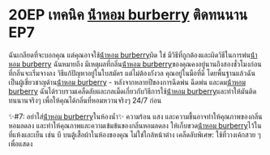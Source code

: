 # 20EP เทคนิค [น้ําหอม burberry](https://ceresaperfume.com) ติดทนนาน EP7

ฉันเกลียดที่จะบอกคุณ แต่คุณอาจใช้[น้ําหอม burberry](https://ceresaperfume.com)ผิด ใช่ มีวิธีที่ถูกต้องและผิดวิธีในการพ่น[น้ําหอม burberry](https://ceresaperfume.com) ฉันหมายถึง มีเหตุผลที่กลิ่น[น้ําหอม burberry](https://ceresaperfume.com)ของคุณคงอยู่นานถึงสองชั่วโมงก่อนที่กลิ่นจะเริ่มจางลง วิธีแก้ปัญหาอยู่ในใบสมัคร แต่ไม่ต้องกังวล คุณอยู่ในมือที่ดี โดยพื้นฐานแล้วฉันเป็นผู้เชี่ยวชาญด้าน[น้ําหอม burberry](https://ceresaperfume.com) - หลังจากหลายปีของการฉีดพ่น ฉีดพ่น และดม[น้ําหอม burberry](https://ceresaperfume.com) ฉันได้รวบรวมเคล็ดลับและกลเม็ดเกี่ยวกับวิธีการใช้[น้ําหอม burberry](https://ceresaperfume.com)และทำให้มันติดทนนานจริงๆ เพื่อให้คุณได้กลิ่นที่หอมหวานจริงๆ 24/7 ก่อน

✨#7: อย่าใส่[น้ําหอม burberry](https://ceresaperfume.com)ในห้องน้ำ✨
ความร้อน แสง และความชื้นอาจทำให้คุณภาพของกลิ่นหอมลดลง และทำให้คุณภาพและความเข้มข้นของกลิ่นหอมลดลง ให้เก็บขวด[น้ําหอม burberry](https://ceresaperfume.com)ไว้ในที่แห้งและเย็น เช่น บี บนตู้เสื้อผ้าในห้องของคุณ ไม่ใช่ใกล้หน้าต่าง เคล็ดลับพิเศษ: ใช้ที่วางเค้กสวย ๆ เพื่อแสดง